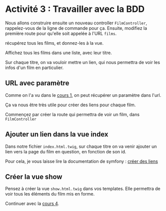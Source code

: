 # Activité 3 : Travailler avec la BDD

Nous allons construire ensuite un nouveau controller `FilmController`, rappelez-vous de la ligne de commande pour ça. Ensuite, modifiez la première route pour qu'elle soit appelée à l'URL `films`. 

récupérez tous les films, et donnez-les à la vue.

Affichez tous les films dans une liste, avec leur titre.

Sur chaque titre, on va vouloir mettre un lien, qui nous permettra de voir les infos d'un film en particulier.

## URL avec paramètre
Comme on l'a vu dans le [cours 1](<01 cours 1.md>), on peut récupérer un paramètre dans l'url.

Ça va nous être très utile pour créer des liens pour chaque film.

Commençez par créer la route qui permettra de voir un film, dans `FilmController`

## Ajouter un lien dans la vue index
Dans notre fichier `index.html.twig`, sur chaque titre on va venir ajouter un lien vers la page du film en question, en fonction de son id.

Pour cela, je vous laisse lire la documentation de symfony :
[créer des liens](https://symfony.com/doc/current/templates.html#linking-to-pages)

## Créer la vue show
Pensez à créer la vue `show.html.twig` dans vos templates. 
Elle permettra de voir tous les éléments du film mis en forme.

Continuer avec la [cours 4](<07 cours 4.md>).